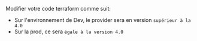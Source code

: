   Modifier votre code terraform comme suit: 
  - Sur l'environnement de Dev, le provider sera en version `supérieur à la 4.0`
  - Sur la prod, ce sera `égale à la version 4.0`
